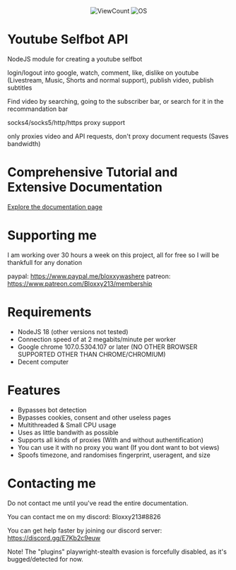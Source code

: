 <p align="center">
    <img alt="ViewCount" src="https://views.whatilearened.today/views/github/JijaProGamer/youtube-selfbot-api.svg">
    <img alt="OS" src="https://img.shields.io/badge/OS-Windows%20/%20Linux/%20MacOS-success">
</p>

# Youtube Selfbot API

NodeJS module for creating a youtube selfbot

login/logout into google, watch, comment, like, dislike on youtube (Livestream, Music, Shorts and normal support), publish video, publish subtitles

Find video by searching, going to the subscriber bar, or search for it in the recommandation bar

socks4/socks5/http/https proxy support

only proxies video and API requests, don't proxy document requests (Saves bandwidth)

# Comprehensive Tutorial and Extensive Documentation

<a href="https://www.bloxxy.net/projects/2">Explore the documentation page</a>

# Supporting me

I am working over 30 hours a week on this project, all for free
so I will be thankfull for any donation

paypal: https://www.paypal.me/bloxxywashere
patreon: https://www.patreon.com/Bloxxy213/membership

# Requirements

  * NodeJS 18 (other versions not tested)
  * Connection speed of at 2 megabits/minute per worker
  * Google chrome 107.0.5304.107 or later (NO OTHER BROWSER SUPPORTED OTHER THAN CHROME/CHROMIUM)
  * Decent computer

# Features

  * Bypasses bot detection
  * Bypasses cookies, consent and other useless pages
  * Multithreaded & Small CPU usage
  * Uses as little bandwith as possible
  * Supports all kinds of proxies (With and without authentification)
  * You can use it with no proxy you want (If you dont want to bot views)
  * Spoofs timezone, and randomises fingerprint, useragent, and size

# Contacting me

Do not contact me until you've read the entire documentation.

You can contact me on my discord: Bloxxy213#8826

You can get help faster by joining our discord server: https://discord.gg/E7Kb2c9euw

Note! The "plugins" playwright-stealth evasion is forcefully disabled, as it's bugged/detected for now.